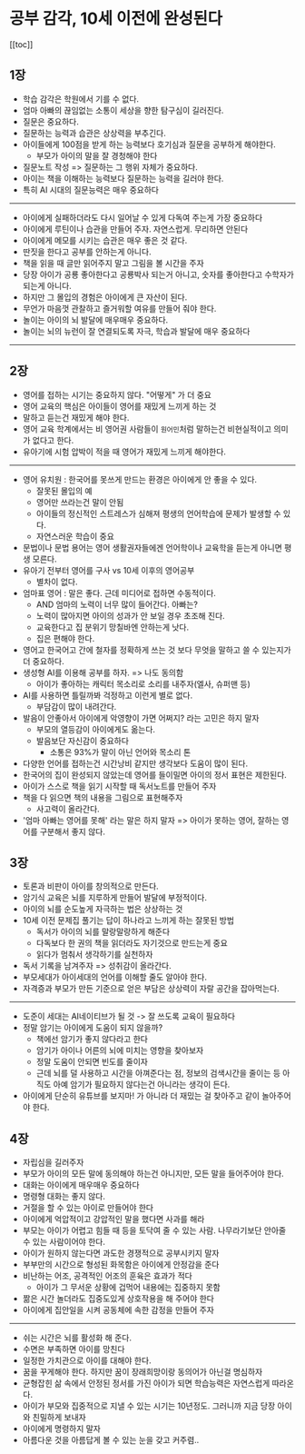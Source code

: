 # 공부 감각, 10세 이전에 완성된다

[[toc]]

## 1장
- 학습 감각은 학원에서 기를 수 없다.
- 엄마 아빠의 끊임없는 소통이 세상을 향한 탐구심이 길러진다.
- 질문은 중요하다.
- 질문하는 능력과 습관은 상상력을 부추긴다.
- 아이들에게 100점을 받게 하는 능력보다 호기심과 질문을 공부하게 해야한다.
    - 부모가 아이의 말을 잘 경청해야 한다
- 질문노트 작성 => 질문하는 그 행위 자체가 중요하다.
- 아이는 책을 이해하는 능력보다 질문하는 능력을 길러야 한다.
- 특히 AI 시대의 질문능력은 매우 중요하다

<hr />

- 아이에게 실패하더라도 다시 일어날 수 있게 다독여 주는게 가장 중요하다
- 아이에게 루틴이나 습관을 만들어 주자. 자연스럽게. 무리하면 안된다
- 아이에게 메모를 시키는 습관은 매우 좋은 것 같다.
- 딴짓을 한다고 공부를 안하는게 아니다.
- 책을 읽을 때 글만 읽어주지 말고 그림을 볼 시간을 주자
- 당장 아이가 공룡 좋아한다고 공룡박사 되는거 아니고, 숫자를 좋아한다고 수학자가 되는게 아니다.
- 하지만 그 몰입의 경험은 아이에게 큰 자산이 된다.
- 무언가 마음껏 관찰하고 즐거워할 여유를 만들어 줘야 한다.
- 놀이는 아이의 뇌 발달에 매우매우 중요하다.
- 놀이는 뇌의 뉴런이 잘 연결되도록 자극, 학습과 발달에 매우 중요하다

<hr />

## 2장

- 영어를 접하는 시기는 중요하지 않다. "어떻게" 가 더 중요
- 영어 교육의 핵심은 아이들이 영어를 재밌게 느끼게 하는 것
- 말하고 듣는건 재밌게 해야 한다.
- 영어 교육 학계에서는 비 영어권 사람들이 `원어민`처럼 말하는건 비현실적이고 의미가 없다고 한다.
- 유아기에 시험 압박이 적을 때 영어가 재밌게 느끼게 해야한다.

<hr />

- 영어 유치원 : 한국어를 못쓰게 만드는 환경은 아이에게 안 좋을 수 있다.
    - 잘못된 몰입의 예
    - 영어만 쓰라는건 말이 안됨
    - 아이들의 정신적인 스트레스가 심해져 평생의 언어학습에 문제가 발생할 수 있다.
    - 자연스러운 학습이 중요
- 문법이나 문법 용어는 영어 생활권자들에겐 언어학이나 교육학을 듣는게 아니면 평생 모른다.
- 유아기 전부터 영어를 구사 vs 10세 이후의 영어공부
    - 별차이 없다.
- 엄마표 영어 : 말은 좋다. 근데 미디어로 접하면 수동적이다.
    - AND 엄마의 노력이 너무 많이 들어간다. 아빠는?
    - 노력이 많아지면 아이의 성과가 안 보일 경우 초조해 진다.
    - 교육한다고 집 분위기 망칠바엔 안하는게 낫다.
    - 집은 편해야 한다.
- 영어고 한국어고 간에 철자를 정확하게 쓰는 것 보다 무엇을 말하고 쓸 수 있는지가 더 중요하다.
- 생성형 AI를 이용해 공부를 하자. => 나도 동의함
    - 아이가 좋아하는 캐릭터 목소리로 소리를 내주자(엘사, 슈퍼맨 등)
- AI를 사용하면 틀릴까봐 걱정하고 이런게 별로 없다.
    - 부담감이 많이 내려간다.
- 발음이 안좋아서 아이에게 악영향이 가면 어쩌지? 라는 고민은 하지 말자
    - 부모의 열등감이 아이에게도 옮는다.
    - 발음보단 자신감이 중요하다
        - 소통은 93%가 말이 아닌 언어와 목소리 톤
- 다양한 언어를 접하는건 시간낭비 같지만 생각보다 도움이 많이 된다.
- 한국어의 집이 완성되지 않았는데 영어를 들이밀면 아이의 정서 표현은 제한된다.
- 아이가 스스로 책을 읽기 시작할 때 독서노트를 만들어 주자
- 책을 다 읽으면 책의 내용을 그림으로 표현해주자
    - 사고력이 올라간다.
- '엄마 아빠는 영어를 못해' 라는 말은 하지 말자 => 아이가 못하는 영어, 잘하는 영어를 구분해서 좋지 않다.

## 3장

- 토론과 비판이 아이를 창의적으로 만든다.
- 암기식 교육은 뇌를 지루하게 만들어 발달에 부정적이다.
- 아이의 뇌를 순도높게 자극하는 법은 상상하는 것
- 10세 이전 문제집 풀기는 답이 하나라고 느끼게 하는 잘못된 방법
    - 독서가 아이의 뇌를 말랑말랑하게 해준다
    - 다독보다 한 권의 책을 읽더라도 자기것으로 만드는게 중요
    - 읽다가 멈춰서 생각하기를 실천하자
- 독서 기록을 남겨주자 => 성취감이 올라간다.
- 부모세대가 아이세대의 언어를 이해할 줄도 알아야 한다.
- 자격증과 부모가 만든 기준으로 얻은 부담은 상상력이 자랄 공간을 잡아먹는다.

<hr />

- 도준이 세대는 AI네이티브가 될 것 -> 잘 쓰도록 교육이 필요하다
- 정말 암기는 아이에게 도움이 되지 않을까? 
    - 책에선 암기가 좋지 않다라고 한다
    - 암기가 아이나 어른의 뇌에 미치는 영향을 찾아보자
    - 정말 도움이 안되면 빈도를 줄이자
    - 근데 뇌를 덜 사용하고 시간을 아껴준다는 점, 정보의 검색시간을 줄이는 등 아직도 아예 암기가 필요하지 않다는건 아니라는 생각이 든다.
- 아이에게 단순히 유튜브를 보지마! 가 아니라 더 재밌는 걸 찾아주고 같이 놀아주어야 한다.

## 4장

- 자립심을 길러주자
- 부모가 아이의 모든 말에 동의해야 하는건 아니지만, 모든 말을 들어주어야 한다.
- 대화는 아이에게 매우매우 중요하다
- 명령형 대화는 좋지 않다.
- 거절을 할 수 있는 아이로 만들어야 한다
- 아이에게 억압적이고 강압적인 말을 했다면 사과를 해라
- 부모는 아이가 어렵고 힘들 때 등을 토닥여 줄 수 있는 사람. 나무라기보단 안아줄 수 있는 사람이어야 한다.
- 아이가 원하지 않는다면 과도한 경쟁적으로 공부시키지 말자
- 부부만의 시간으로 형성된 화목함은 아이에게 안정감을 준다
- 비난하는 어조, 공격적인 어조의 훈육은 효과가 적다
    - 아이가 그 무서운 상황에 겁먹어 내용에는 집중하지 못함
- 짦은 시간 놀더라도 집중도있게 상호작용을 해 주어야 한다
- 아이에게 집안일을 시켜 공동체에 속한 감정을 만들어 주자

<hr />

- 쉬는 시간은 뇌를 활성화 해 준다.
- 수면은 부족하면 아이를 망친다
- 일정한 가치관으로 아이를 대해야 한다.
- 꿈을 꾸게해야 한다. 하지만 꿈이 장래희망이랑 동의어가 아닌걸 명심하자
- 균형잡힌 삶 속에서 안정된 정서를 가진 아이가 되면 학습능력은 자연스럽게 따라온다.
- 아이가 부모와 집중적으로 지낼 수 있는 시기는 10년정도. 그러니까 지금 당장 아이와 친밀하게 보내자
- 아이에게 명령하지 말자
- 아름다운 것을 아름답게 볼 수 있는 눈을 갖고 커주렴..
    